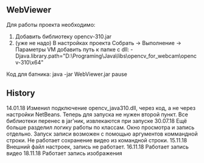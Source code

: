 ## WebViewer

Для работы проекта необходимо: 
1. Добавить библиотеку opencv-310.jar
2. (уже не надо) В настройках проекта Собрать -> Выполнение -> Параметры VM добавить путь к папке с dll:
    -Djava.library.path="D:\Programing\Java\libs\opencv_for_webcam\opencv-310\x64"

Код для батника:
java -jar WebViewer.jar
pause

## History
14.01.18 Изменил подключение opencv_java310.dll, через код, а не через настройки NetBeans. Теперь для запуска не нужен второй пункт.
            Все библиотеки перенес в jar'ник, извлекаются при запуске
30.07.18 Ещё больше разделил логику работы по классам. Окно просмотра и запись отдельно. 
            Запуск записи возможен с помощью аргументов коммандной строки.
            Не работает сохранение видео из командной строки.
15.11.18 Внешний файл настроек, запись не работает.
16.11.18 Работает запись видео
18.11.18 Работает запись изображения